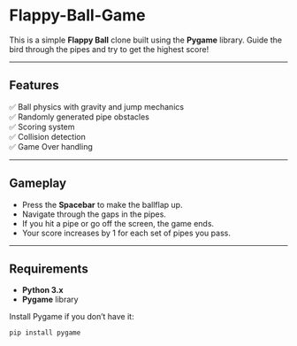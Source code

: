 # Flappy-Ball-Game

This is a simple **Flappy Ball** clone built using the **Pygame** library. Guide the bird through the pipes and try to get the highest score!

---

## Features

✅ Ball physics with gravity and jump mechanics  
✅ Randomly generated pipe obstacles  
✅ Scoring system  
✅ Collision detection  
✅ Game Over handling  

---

## Gameplay

- Press the **Spacebar** to make the ballflap up.
- Navigate through the gaps in the pipes.
- If you hit a pipe or go off the screen, the game ends.
- Your score increases by 1 for each set of pipes you pass.

---

## Requirements

- **Python 3.x**
- **Pygame** library

Install Pygame if you don’t have it:

```bash
pip install pygame
